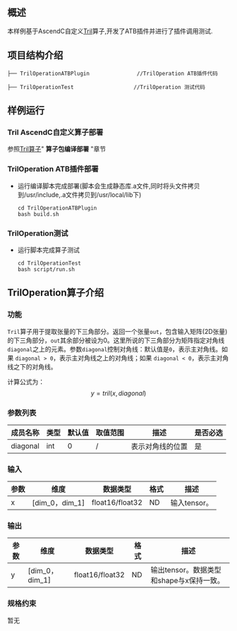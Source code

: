 ## 概述

本样例基于AscendC自定义[Tril](https://gitee.com/ascend/cann-ops/tree/master/src/math/tril)算子,开发了ATB插件并进行了插件调用测试.

## 项目结构介绍

```
├── TrilOperationATBPlugin               //TrilOperation ATB插件代码

├── TrilOperationTest                   //TrilOperation 测试代码
```

## 样例运行

### Tril AscendC自定义算子部署

参照[Tril算子](https://gitee.com/ascend/cann-ops/tree/master/src/math/tril)" **算子包编译部署** "章节

### TrilOperation ATB插件部署

- 运行编译脚本完成部署(脚本会生成静态库.a文件,同时将头文件拷贝到/usr/include,.a文件拷贝到/usr/local/lib下)

  ```
  cd TrilOperationATBPlugin
  bash build.sh
  ```

### TrilOperation测试

- 运行脚本完成算子测试

  ```shell
  cd TrilOperationTest  
  bash script/run.sh
  ```

## TrilOperation算子介绍

### 功能
`Tril`算子用于提取张量的下三角部分。返回一个张量`out`，包含输入矩阵(2D张量)的下三角部分，`out`其余部分被设为0。这里所说的下三角部分为矩阵指定对角线`diagonal`之上的元素。参数`diagonal`控制对角线：默认值是`0`，表示主对角线。如果 `diagonal > 0`，表示主对角线之上的对角线；如果 `diagonal < 0`，表示主对角线之下的对角线。

计算公式为：
  $$
  y = tril(x, diagonal)
  $$


### 参数列表

| **成员名称** | 类型         | 默认值 | 取值范围 | **描述**                  | 是否必选 |
| ------------ | ------------ | ------ | -------- | ------------------------- | -------- |
| diagonal     | int          | 0      | /        | 表示对角线的位置          | 是       |




### 输入

| **参数** | **维度**                   | **数据类型**    | **格式** | 描述                                     |
| -------- | -------------------------- | --------------- | -------- | ---------------------------------------- |
| x        | [dim_0，dim_1] | float16/float32 | ND       | 输入tensor。                             |

### 输出

| **参数** | **维度**                   | **数据类型**    | **格式** | 描述                                     |
| -------- | -------------------------- | --------------- | -------- | ---------------------------------------- |
| y        | [dim_0，dim_1] | float16/float32 | ND       | 输出tensor。数据类型和shape与x保持一致。 |

### 规格约束

暂无
